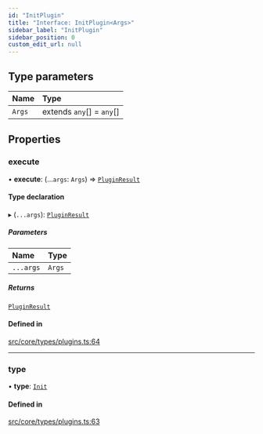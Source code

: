 ```yaml
---
id: "InitPlugin"
title: "Interface: InitPlugin<Args>"
sidebar_label: "InitPlugin"
sidebar_position: 0
custom_edit_url: null
---
```


## Type parameters

| Name | Type |
| :------ | :------ |
| `Args` | extends `any`[] = `any`[] |

## Properties

### execute

• **execute**: (...`args`: `Args`) => [`PluginResult`](../modules.md#pluginresult)

#### Type declaration

▸ (`...args`): [`PluginResult`](../modules.md#pluginresult)

##### Parameters

| Name | Type |
| :------ | :------ |
| `...args` | `Args` |

##### Returns

[`PluginResult`](../modules.md#pluginresult)

#### Defined in

[src/core/types/plugins.ts:64](https://github.com/sern-handler/handler/blob/941e1ea/src/core/types/plugins.ts#L64)

___

### type

• **type**: [`Init`](../enums/PluginType.md#init)

#### Defined in

[src/core/types/plugins.ts:63](https://github.com/sern-handler/handler/blob/941e1ea/src/core/types/plugins.ts#L63)
